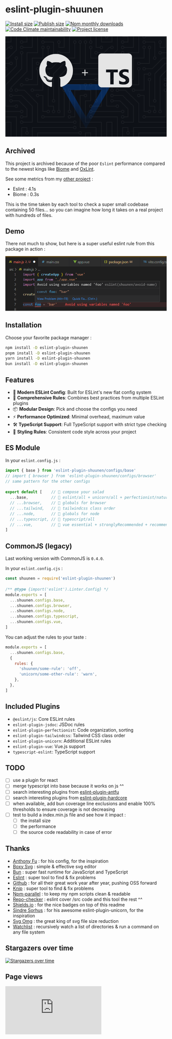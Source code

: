 # eslint-plugin-shuunen

[![Install size](https://badgen.net/packagephobia/install/eslint-plugin-shuunen)](https://packagephobia.com/result?p=eslint-plugin-shuunen)
[![Publish size](https://img.shields.io/bundlephobia/min/eslint-plugin-shuunen?label=publish%20size)](https://bundlephobia.com/package/eslint-plugin-shuunen)
[![Npm monthly downloads](https://img.shields.io/npm/dm/eslint-plugin-shuunen.svg?color=informational)](https://www.npmjs.com/package/eslint-plugin-shuunen)
[![Code Climate maintainability](https://img.shields.io/codeclimate/maintainability/Shuunen/eslint-plugin-shuunen)](https://codeclimate.com/github/Shuunen/eslint-plugin-shuunen)
[![Project license](https://img.shields.io/github/license/Shuunen/eslint-plugin-shuunen.svg?color=informational)](https://github.com/Shuunen/eslint-plugin-shuunen/blob/master/LICENSE)

![logo](docs/banner.svg)

## Archived

This project is archived because of the poor `Eslint` performance compared to the newest kings like [Biome](https://biomejs.dev/) and [OxLint](https://oxc.rs/docs/guide/usage/linter.html).

See some metrics from my [other project](https://github.com/Shuunen/snippets/blob/master/docs/benchmarks.md) :

- Eslint : 4.1s
- Biome : 0.3s

This is the time taken by each tool to check a super small codebase containing 50 files... so you can imagine how long it takes on a real project with hundreds of files.

## Demo

There not much to show, but here is a super useful eslint rule from this package in action :

![demo](docs/demo.png)

## Installation

Choose your favorite package manager :

```bash
npm install -D eslint-plugin-shuunen
pnpm install -D eslint-plugin-shuunen
yarn install -D eslint-plugin-shuunen
bun install -D eslint-plugin-shuunen
```

## Features

- 🚀 **Modern ESLint Config**: Built for ESLint's new flat config system
- 🔧 **Comprehensive Rules**: Combines best practices from multiple ESLint plugins
- 📦 **Modular Design**: Pick and choose the configs you need
- ⚡ **Performance Optimized**: Minimal overhead, maximum value
- 🛠 **TypeScript Support**: Full TypeScript support with strict type checking
- 🎨 **Styling Rules**: Consistent code style across your project

## ES Module

In your `eslint.config.js` :

```js
import { base } from 'eslint-plugin-shuunen/configs/base'
// import { browser } from 'eslint-plugin-shuunen/configs/browser'
// same pattern for the other configs

export default [    // 🥗 compose your salad
  ...base,          // 🥚 eslint/all + unicorn/all + perfectionist/natural + jsdoc
  // ...browser,    // 🥑 globals for browser
  // ...tailwind,   // 🥭 tailwindcss class order
  // ...node,       // 🥕 globals for node
  // ...typescript, // 🍅 typescript/all
  // ...vue,        // 🥔 vue essential + stronglyRecommended + recommended
]
```

## CommonJS (legacy)

Last working version with CommonJS is `0.4.0`.

In your `eslint.config.cjs` :

```js
const shuunen = require('eslint-plugin-shuunen')

/** @type {import('eslint').Linter.Config} */
module.exports = [               
  ...shuunen.configs.base,       
  ...shuunen.configs.browser,    
  ...shuunen.configs.node,       
  ...shuunen.configs.typescript, 
  ...shuunen.configs.vue,        
]
```

You can adjust the rules to your taste :

```js
module.exports = [
  ...shuunen.configs.base,
  {
    rules: {
      'shuunen/some-rule': 'off',
      'unicorn/some-other-rule': 'warn',
    },
  },
]
```

## Included Plugins

- `@eslint/js`: Core ESLint rules
- `eslint-plugin-jsdoc`: JSDoc rules
- `eslint-plugin-perfectionist`: Code organization, sorting
- `eslint-plugin-tailwindcss`: Tailwind CSS class order
- `eslint-plugin-unicorn`: Additional ESLint rules
- `eslint-plugin-vue`: Vue.js support
- `typescript-eslint`: TypeScript support

## TODO

- [ ] use a plugin for react
- [ ] merge typescript into base because it works on js ^^
- [ ] search interesting plugins from [eslint-plugin-antfu](https://github.com/antfu/eslint-config)
- [ ] search interesting plugins from [eslint-plugin-hardcore](https://github.com/EvgenyOrekhov/eslint-config-hardcore)
- [ ] when available, add bun coverage line exclusions and enable 100% thresholds to ensure coverage is not decreasing
- [ ] test to build a index.min.js file and see how it impact :
  - [ ] the install size
  - [ ] the performance
  - [ ] the source code readability in case of error

## Thanks

- [Anthony Fu](https://github.com/antfu/eslint-config) : for his config, for the inspiration
- [Boxy Svg](https://boxy-svg.com) : simple & effective svg editor
- [Bun](https://bun.sh) : super fast runtime for JavaScript and TypeScript
- [Eslint](https://eslint.org) : super tool to find & fix problems
- [Github](https://github.com) : for all their great work year after year, pushing OSS forward
- [Knip](https://github.com/webpro/knip) : super tool to find & fix problems
- [Npm-parallel](https://github.com/spion/npm-parallel) : to keep my npm scripts clean & readable
- [Repo-checker](https://github.com/Shuunen/repo-checker) : eslint cover /src code and this tool the rest ^^
- [Shields.io](https://shields.io) : for the nice badges on top of this readme
- [Sindre Sorhus](https://github.com/sindresorhus/eslint-plugin-unicorn) : for his awesome eslint-plugin-unicorn, for the inspiration
- [Svg Omg](https://jakearchibald.github.io/svgomg/) : the great king of svg file size reduction
- [Watchlist](https://github.com/lukeed/watchlist) : recursively watch a list of directories & run a command on any file system

## Stargazers over time

[![Stargazers over time](https://starchart.cc/Shuunen/eslint-plugin-shuunen.svg?variant=adaptive)](https://starchart.cc/Shuunen/eslint-plugin-shuunen)

## Page views

[![Free Website Counter](https://www.websitecounterfree.com/c.php?d=9&id=63928&s=12)](https://www.websitecounterfree.com)
